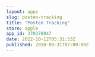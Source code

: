 ```yaml
---
layout: apps
slug: posten-tracking
title: "Posten Tracking"
store: apple
app_id: 370370047
date: 2022-10-12T05:31:53Z
published: 2010-08-31T07:00:00Z
---
```

